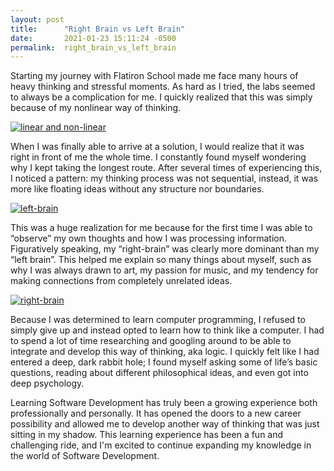 ```yaml
---
layout: post
title:      "Right Brain vs Left Brain"
date:       2021-01-23 15:11:24 -0500
permalink:  right_brain_vs_left_brain
---
```


Starting my journey with Flatiron School made me face many hours of heavy thinking and stressful moments. As hard as I tried, the labs seemed to always be a complication for me. I quickly realized that this was simply because of my nonlinear way of thinking.

<a href="https://i.imgur.com/8z70SzO.jpg"><img src="https://i.imgur.com/8z70SzO.jpg" title="linear and non-linear" /></a>

When I was finally able to arrive at a solution, I would realize that it was right in front of me the whole time. I constantly found myself wondering why I kept taking the longest route. After several times of experiencing this, I noticed a pattern: my thinking process was not sequential, instead, it was more like floating ideas without any structure nor boundaries.

<a href="https://i.imgur.com/ouHVjbT.jpg"><img src="https://i.imgur.com/ouHVjbT.jpg" title="left-brain" /></a>

This was a huge realization for me because for the first time I was able to “observe” my own thoughts and how I was processing information. Figuratively speaking, my “right-brain” was clearly more dominant than my “left brain”. This helped me explain so many things about myself, such as why I was always drawn to art, my passion for music, and my tendency for making connections from completely unrelated ideas.

<a href="https://i.imgur.com/I2nxjpL.jpg"><img src="https://i.imgur.com/I2nxjpL.jpg" title="right-brain" /></a>

Because I was determined to learn computer programming, I refused to simply give up and instead opted to learn how to think like a computer. I had to spend a lot of time researching and googling around to be able to integrate and develop this way of thinking, aka logic. I quickly felt like I had entered a deep, dark rabbit hole; I found myself asking some of life’s basic questions, reading about different philosophical ideas, and even got into deep psychology.

Learning Software Development has truly been a growing experience both professionally and personally. It has opened the doors to a new career possibility and allowed me to develop another way of thinking that was just sitting in my shadow. This learning experience has been a fun and challenging ride, and I'm excited to continue expanding my knowledge in the world of Software Development.
